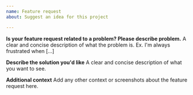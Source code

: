 ```yaml
---
name: Feature request
about: Suggest an idea for this project

---
```


**Is your feature request related to a problem? Please describe problem.**
A clear and concise description of what the problem is. Ex. I'm always frustrated when [...]

**Describe the solution you'd like**
A clear and concise description of what you want to see.

**Additional context**
Add any other context or screenshots about the feature request here.
